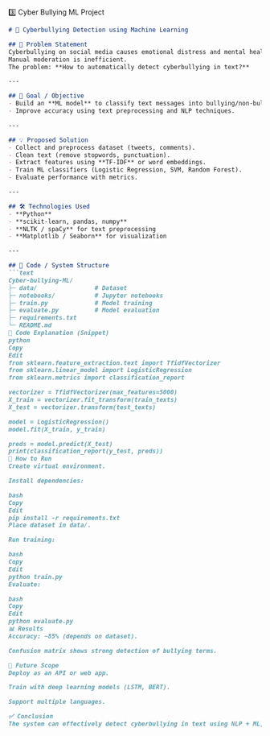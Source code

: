 3️⃣ Cyber Bullying ML Project

```markdown
# 🤖 Cyberbullying Detection using Machine Learning

## 📌 Problem Statement
Cyberbullying on social media causes emotional distress and mental health issues.  
Manual moderation is inefficient.  
The problem: **How to automatically detect cyberbullying in text?**

---

## 🎯 Goal / Objective
- Build an **ML model** to classify text messages into bullying/non-bullying categories.  
- Improve accuracy using text preprocessing and NLP techniques.  

---

## 💡 Proposed Solution
- Collect and preprocess dataset (tweets, comments).  
- Clean text (remove stopwords, punctuation).  
- Extract features using **TF-IDF** or word embeddings.  
- Train ML classifiers (Logistic Regression, SVM, Random Forest).  
- Evaluate performance with metrics.  

---

## 🛠️ Technologies Used
- **Python**  
- **scikit-learn, pandas, numpy**  
- **NLTK / spaCy** for text preprocessing  
- **Matplotlib / Seaborn** for visualization  

---

## 📂 Code / System Structure
```text
Cyber-bullying-ML/
├─ data/                # Dataset
├─ notebooks/           # Jupyter notebooks
├─ train.py             # Model training
├─ evaluate.py          # Model evaluation
├─ requirements.txt
└─ README.md
🔑 Code Explanation (Snippet)
python
Copy
Edit
from sklearn.feature_extraction.text import TfidfVectorizer
from sklearn.linear_model import LogisticRegression
from sklearn.metrics import classification_report

vectorizer = TfidfVectorizer(max_features=5000)
X_train = vectorizer.fit_transform(train_texts)
X_test = vectorizer.transform(test_texts)

model = LogisticRegression()
model.fit(X_train, y_train)

preds = model.predict(X_test)
print(classification_report(y_test, preds))
🚀 How to Run
Create virtual environment.

Install dependencies:

bash
Copy
Edit
pip install -r requirements.txt
Place dataset in data/.

Run training:

bash
Copy
Edit
python train.py
Evaluate:

bash
Copy
Edit
python evaluate.py
📊 Results
Accuracy: ~85% (depends on dataset).

Confusion matrix shows strong detection of bullying terms.

🔮 Future Scope
Deploy as an API or web app.

Train with deep learning models (LSTM, BERT).

Support multiple languages.

✅ Conclusion
The system can effectively detect cyberbullying in text using NLP + ML, and can be integrated into social platforms for safer user experiences.
